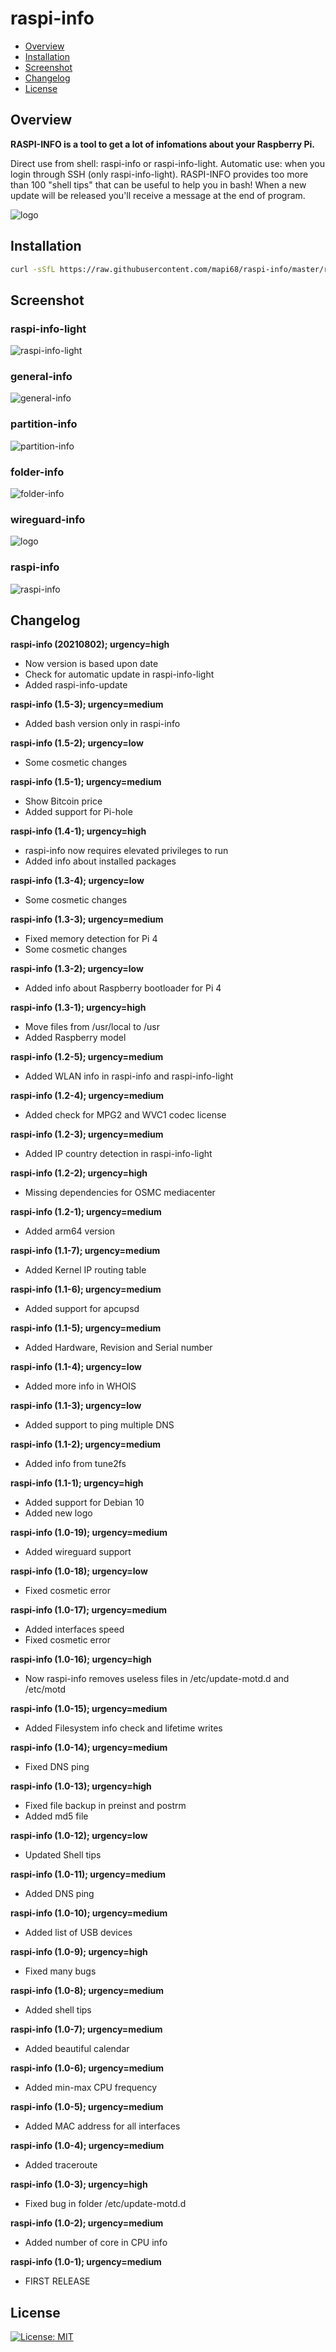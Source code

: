 # raspi-info

* [Overview](#overview)
* [Installation](#installation)
* [Screenshot](#screenshot)
* [Changelog](#changelog)
* [License](#license)

## Overview
**RASPI-INFO is a tool to get a lot of infomations about your Raspberry Pi.**

Direct use from shell: raspi-info or raspi-info-light. Automatic use: when you login through SSH (only raspi-info-light).
RASPI-INFO provides too more than 100 "shell tips" that can be useful to help you in bash!
When a new update will be released you'll receive a message at the end of program.

![logo](images/raspi-info-logo.png)

## Installation
```bash
curl -sSfL https://raw.githubusercontent.com/mapi68/raspi-info/master/raspi-info-install | bash
```

## Screenshot
### raspi-info-light
![raspi-info-light](images/raspi-info-light.png)

### general-info
![general-info](images/general-info.png)

### partition-info
![partition-info](images/partition-info.png)

### folder-info
![folder-info](images/folder-info.png)

### wireguard-info
![logo](images/wireguard-info.png)

### raspi-info
![raspi-info](images/raspi-info.png)

## Changelog

**raspi-info (20210802); urgency=high**
  * Now version is based upon date
  * Check for automatic update in raspi-info-light
  * Added raspi-info-update

**raspi-info (1.5-3); urgency=medium**
  * Added bash version only in raspi-info

**raspi-info (1.5-2); urgency=low**
  * Some cosmetic changes

**raspi-info (1.5-1); urgency=medium**
  * Show Bitcoin price
  * Added support for Pi-hole

**raspi-info (1.4-1); urgency=high**
  * raspi-info now requires elevated privileges to run
  * Added info about installed packages

**raspi-info (1.3-4); urgency=low**
  * Some cosmetic changes
  
**raspi-info (1.3-3); urgency=medium**
  * Fixed memory detection for Pi 4
  * Some cosmetic changes
  
**raspi-info (1.3-2); urgency=low**
  * Added info about Raspberry bootloader for Pi 4

**raspi-info (1.3-1); urgency=high**
  * Move files from /usr/local to /usr
  * Added Raspberry model

**raspi-info (1.2-5); urgency=medium**
  * Added WLAN info in raspi-info and raspi-info-light

**raspi-info (1.2-4); urgency=medium**
  * Added check for MPG2 and WVC1 codec license

**raspi-info (1.2-3); urgency=medium**
  * Added IP country detection in raspi-info-light

**raspi-info (1.2-2); urgency=high**
  * Missing dependencies for OSMC mediacenter
  
**raspi-info (1.2-1); urgency=medium**
  * Added arm64 version

**raspi-info (1.1-7); urgency=medium**
  * Added Kernel IP routing table

**raspi-info (1.1-6); urgency=medium**
  * Added support for apcupsd

**raspi-info (1.1-5); urgency=medium**
  * Added Hardware, Revision and Serial number

**raspi-info (1.1-4); urgency=low**
  * Added more info in WHOIS
  
**raspi-info (1.1-3); urgency=low**
  * Added support to ping multiple DNS
  
**raspi-info (1.1-2); urgency=medium**
  * Added info from tune2fs

**raspi-info (1.1-1); urgency=high**
  * Added support for Debian 10
  * Added new logo

**raspi-info (1.0-19); urgency=medium**
  * Added wireguard support

**raspi-info (1.0-18); urgency=low**
  * Fixed cosmetic error

**raspi-info (1.0-17); urgency=medium**
  * Added interfaces speed
  * Fixed cosmetic error

**raspi-info (1.0-16); urgency=high**
  * Now raspi-info removes useless files in /etc/update-motd.d and /etc/motd

**raspi-info (1.0-15); urgency=medium**
  * Added Filesystem info check and lifetime writes

**raspi-info (1.0-14); urgency=medium**
  * Fixed DNS ping

**raspi-info (1.0-13); urgency=high**
  * Fixed file backup in preinst and postrm
  * Added md5 file

**raspi-info (1.0-12); urgency=low**
  * Updated Shell tips

**raspi-info (1.0-11); urgency=medium**
  * Added DNS ping

**raspi-info (1.0-10); urgency=medium**
  * Added list of USB devices

**raspi-info (1.0-9); urgency=high**
  * Fixed many bugs

**raspi-info (1.0-8); urgency=medium**
  * Added shell tips

**raspi-info (1.0-7); urgency=medium**
  * Added beautiful calendar

**raspi-info (1.0-6); urgency=medium**
  * Added min-max CPU frequency

**raspi-info (1.0-5); urgency=medium**
  * Added MAC address for all interfaces

**raspi-info (1.0-4); urgency=medium**
  * Added traceroute

**raspi-info (1.0-3); urgency=high**
  * Fixed bug in folder /etc/update-motd.d

**raspi-info (1.0-2); urgency=medium**
  * Added number of core in CPU info

**raspi-info (1.0-1); urgency=medium**
  * FIRST RELEASE
  
  
## License
[![License: MIT](https://img.shields.io/badge/License-MIT-blue.svg)](LICENSE.md)
